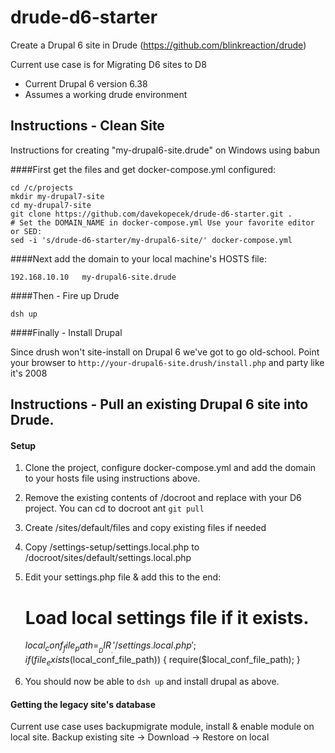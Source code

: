 # drude-d6-starter
Create a Drupal 6 site in Drude (https://github.com/blinkreaction/drude)

Current use case is for Migrating D6 sites to D8

- Current Drupal 6 version 6.38
- Assumes a working drude environment

## Instructions - Clean Site
Instructions for creating "my-drupal6-site.drude" on Windows using babun

####First get the files and get docker-compose.yml configured:

    cd /c/projects
    mkdir my-drupal7-site
    cd my-drupal7-site
    git clone https://github.com/davekopecek/drude-d6-starter.git .
    # Set the DOMAIN_NAME in docker-compose.yml Use your favorite editor or SED:
    sed -i 's/drude-d6-starter/my-drupal6-site/' docker-compose.yml

####Next add the domain to your local machine's HOSTS file:

    192.168.10.10   my-drupal6-site.drude

####Then - Fire up Drude 

    dsh up

####Finally - Install Drupal

Since drush won't site-install on Drupal 6 we've got to go old-school.  Point your browser to `http://your-drupal6-site.drush/install.php` and party like it's 2008

## Instructions - Pull an existing Drupal 6 site into Drude.

#### Setup

1. Clone the project, configure docker-compose.yml and add the domain to your hosts file using instructions above.
2. Remove the existing contents of /docroot and replace with your D6 project. You can cd to docroot ant `git pull` 
3. Create /sites/default/files and copy existing files if needed
2. Copy /settings-setup/settings.local.php to /docroot/sites/default/settings.local.php
3. Edit your settings.php file & add this to the end:

     # Load local settings file if it exists.
     $local_conf_file_path = __DIR__ . '/settings.local.php';
     if (file_exists($local_conf_file_path)) {
       require($local_conf_file_path);
     }
 
 4. You should now be able to `dsh up` and install drupal as above. 
 
#### Getting the legacy site's database 

Current use case uses backupmigrate module, install & enable module on local site. Backup existing site -> Download -> Restore on local

 

